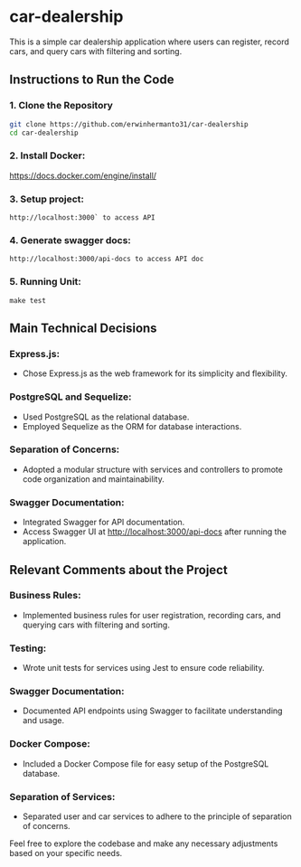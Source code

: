 # car-dealership

This is a simple car dealership application where users can register, record cars, and query cars with filtering and sorting.

## Instructions to Run the Code

### 1. Clone the Repository

```bash
git clone https://github.com/erwinhermanto31/car-dealership
cd car-dealership
```

### 2. **Install Docker:**

https://docs.docker.com/engine/install/

### 3. **Setup project:**

```make start
http://localhost:3000` to access API
```

### 4. **Generate swagger docs:**

```make validate-swagger
http://localhost:3000/api-docs to access API doc
```

### 5. **Running Unit:**

`make test`

## Main Technical Decisions

### Express.js:

- Chose Express.js as the web framework for its simplicity and flexibility.

### PostgreSQL and Sequelize:

- Used PostgreSQL as the relational database.
- Employed Sequelize as the ORM for database interactions.

### Separation of Concerns:

- Adopted a modular structure with services and controllers to promote code organization and maintainability.

### Swagger Documentation:

- Integrated Swagger for API documentation.
- Access Swagger UI at [http://localhost:3000/api-docs](http://localhost:3000/api-docs) after running the application.

## Relevant Comments about the Project

### Business Rules:

- Implemented business rules for user registration, recording cars, and querying cars with filtering and sorting.

### Testing:

- Wrote unit tests for services using Jest to ensure code reliability.

### Swagger Documentation:

- Documented API endpoints using Swagger to facilitate understanding and usage.

### Docker Compose:

- Included a Docker Compose file for easy setup of the PostgreSQL database.

### Separation of Services:

- Separated user and car services to adhere to the principle of separation of concerns.

Feel free to explore the codebase and make any necessary adjustments based on your specific needs.

```

```
